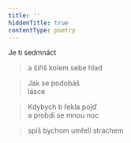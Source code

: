 ```yaml
---
title: ''
hiddenTitle: true
contentType: poetry
---
```


>   

  

>   

  

Je ti sedmnáct

> a šíříš kolem sebe hlad

  

> Jak se podobáš  
> lásce

  

> Kdybych ti řekla pojď  
> a probdi se mnou noc

  

> spíš bychom umřeli strachem
